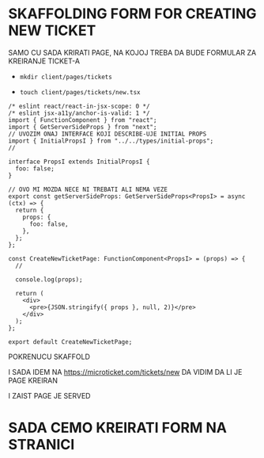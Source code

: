 # SKAFFOLDING FORM FOR CREATING NEW TICKET

SAMO CU SADA KRIRATI PAGE, NA KOJOJ TREBA DA BUDE FORMULAR ZA KREIRANJE TICKET-A

- `mkdir client/pages/tickets`

- `touch client/pages/tickets/new.tsx`
 
```tsx
/* eslint react/react-in-jsx-scope: 0 */
/* eslint jsx-a11y/anchor-is-valid: 1 */
import { FunctionComponent } from "react";
import { GetServerSideProps } from "next";
// UVOZIM ONAJ INTERFACE KOJI DESCRIBE-UJE INITIAL PROPS
import { InitialPropsI } from "../../types/initial-props";
//

interface PropsI extends InitialPropsI {
  foo: false;
}

// OVO MI MOZDA NECE NI TREBATI ALI NEMA VEZE
export const getServerSideProps: GetServerSideProps<PropsI> = async (ctx) => {
  return {
    props: {
      foo: false,
    },
  };
};

const CreateNewTicketPage: FunctionComponent<PropsI> = (props) => {
  //

  console.log(props);

  return (
    <div>
      <pre>{JSON.stringify({ props }, null, 2)}</pre>
    </div>
  );
};

export default CreateNewTicketPage;
```

POKRENUCU SKAFFOLD

I SADA IDEM NA <https://microticket.com/tickets/new> DA VIDIM DA LI JE PAGE KREIRAN

I ZAIST PAGE JE SERVED

# SADA CEMO KREIRATI FORM NA STRANICI

